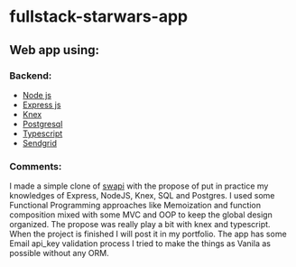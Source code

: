 # fullstack-starwars-app
## Web app using: 
### Backend: 
  * [Node js](https://nodejs.org/en/) 
  * [Express js](https://expressjs.com/) 
  * [Knex](http://knexjs.org/)
  * [Postgresql](https://www.postgresql.org/)
  * [Typescript](https://www.typescriptlang.org/)
  * [Sendgrid](https://sendgrid.com/)


### Comments:

 I made a simple clone of [swapi](https://swapi.co/api/) with the propose of put in practice my knowledges of Express, NodeJS, Knex, SQL and Postgres. I used some Functional Programming approaches like Memoization and function composition mixed with some MVC and OOP to keep the global design organized. The propose was really play a bit with knex and typescript. When the project is finished I will post it in my portfolio.
 The app has some Email api_key validation process 
 I tried to make the things as Vanila as possible without any ORM.
